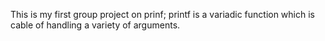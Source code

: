This is my first group project on prinf;
printf is a variadic function which is cable of handling a variety of arguments.

